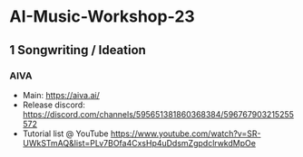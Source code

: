 # AI-Music-Workshop-23
## 1 Songwriting / Ideation
### AIVA
- Main: https://aiva.ai/
- Release discord: https://discord.com/channels/595651381860368384/596767903215255572
- Tutorial list @ YouTube
https://www.youtube.com/watch?v=SR-UWkSTmAQ&list=PLv7BOfa4CxsHp4uDdsmZgpdclrwkdMpOe
